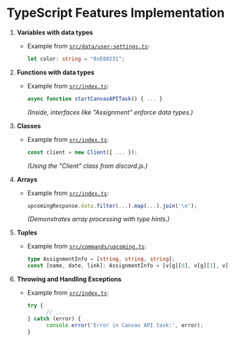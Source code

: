 # TypeScript Features Implementation

1. **Variables with data types**
    - Example from [`src/data/user-settings.ts`](src/data/user-settings.ts):
      ```typescript
      let color: string = "0xE80231";
      ```

2. **Functions with data types**
    - Example from [`src/index.ts`](src/index.ts):
      ```typescript
      async function startCanvasAPITask() { ... }
      ```
      *(Inside, interfaces like "Assignment" enforce data types.)*

3. **Classes**
    - Example from [`src/index.ts`](src/index.ts):
      ```typescript
      const client = new Client({ ... });
      ```
      *(Using the "Client" class from discord.js.)*

4. **Arrays**
    - Example from [`src/index.ts`](src/index.ts):
      ```typescript
      upcomingResponse.data.filter(...).map(...).join('\n');
      ```
      *(Demonstrates array processing with type hints.)*

5. **Tuples**
    - Example from [`src/commands/upcoming.ts`](src/commands/upcoming.ts):
      ```typescript
      type AssignmentInfo = [string, string, string];
      const [name, date, link]: AssignmentInfo = [v[g][0], v[g][1], v[g][2]];
      ```

6. **Throwing and Handling Exceptions**
    - Example from [`src/index.ts`](src/index.ts):
      ```typescript
      try {
            // ...
      } catch (error) {
            console.error('Error in Canvas API task:', error);
      }
      ```